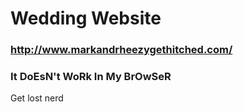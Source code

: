 # Wedding Website

### http://www.markandrheezygethitched.com/

### It DoEsN't WoRk In My BrOwSeR
Get lost nerd
